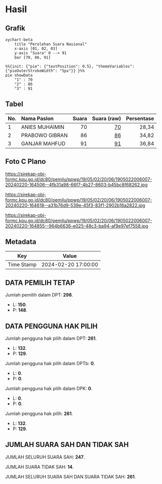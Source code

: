 # Hasil

## Grafik

```mermaid
xychart-beta
    title "Perolehan Suara Nasional"
    x-axis [01, 02, 03]
    y-axis "Suara" 0 --> 91
    bar [70, 86, 91]
```

```mermaid
%%{init: {"pie": {"textPosition": 0.5}, "themeVariables": {"pieOuterStrokeWidth": "5px"}} }%%
pie showData
    "1" : 70
    "2" : 86
    "3" : 91
```

## Tabel

| No. | Nama Paslon    | Suara | Suara (raw) | Persentase |
|:--- |:-------------- | -----:| -----------:| ----------:|
| 1   | ANIES MUHAIMIN | 70    | [70][p-1]   | 28,34      |
| 2   | PRABOWO GIBRAN | 86    | [86][p-2]   | 34,82      |
| 3   | GANJAR MAHFUD  | 91    | [91][p-3]   | 36,84      |


[p-1]: https://github.com/gigit-pemilu/pemilu-2024/blob/main/pilpres/hitung-suara/sub/19-kepulauan-bangka-belitung/sub/05-bangka-barat/sub/02-simpang-teritip/sub/2006-berang/sub/007-tps/sub/paslon-1.txt
[p-2]: https://github.com/gigit-pemilu/pemilu-2024/blob/main/pilpres/hitung-suara/sub/19-kepulauan-bangka-belitung/sub/05-bangka-barat/sub/02-simpang-teritip/sub/2006-berang/sub/007-tps/sub/paslon-2.txt
[p-3]: https://github.com/gigit-pemilu/pemilu-2024/blob/main/pilpres/hitung-suara/sub/19-kepulauan-bangka-belitung/sub/05-bangka-barat/sub/02-simpang-teritip/sub/2006-berang/sub/007-tps/sub/paslon-3.txt

## Foto C Plano

https://sirekap-obj-formc.kpu.go.id/dc80/pemilu/ppwp/19/05/02/20/06/1905022006007-20240220-164506--4fb31a98-66f7-4b27-8603-b45bc8f68262.jpg

https://sirekap-obj-formc.kpu.go.id/dc80/pemilu/ppwp/19/05/02/20/06/1905022006007-20240220-164618--a31b76d9-539e-45f3-83f1-2902b16a2822.jpg

https://sirekap-obj-formc.kpu.go.id/dc80/pemilu/ppwp/19/05/02/20/06/1905022006007-20240220-164855--964b6636-e025-48c3-ba94-af9e97ef7558.jpg


## Metadata

| Key        | Value               |
| ---------- | ------------------- |
| Time Stamp | 2024-02-20 17:00:00 |


## DATA PEMILIH TETAP

Jumlah pemilih dalam DPT: **298**.
 * L: **150**.
 * P: **148**.

## DATA PENGGUNA HAK PILIH

Jumlah pengguna hak pilih dalam DPT: **261**.
 * L: **132**.
 * P: **129**.

Jumlah pengguna hak pilih dalam DPTb: **0**.
 * L: **0**.
 * P: **0**.

Jumlah pengguna hak pilih dalam DPK: **0**.
 * L: **0**.
 * P: **0**.

Jumlah pengguna hak pilih: **261**.
 * L: **132**.
 * P: **129**.

## JUMLAH SUARA SAH DAN TIDAK SAH

JUMLAH SELURUH SUARA SAH: **247**.

JUMLAH SUARA TIDAK SAH: **14**.

JUMLAH SELURUH SUARA SAH DAN SUARA TIDAK SAH: **261**.


